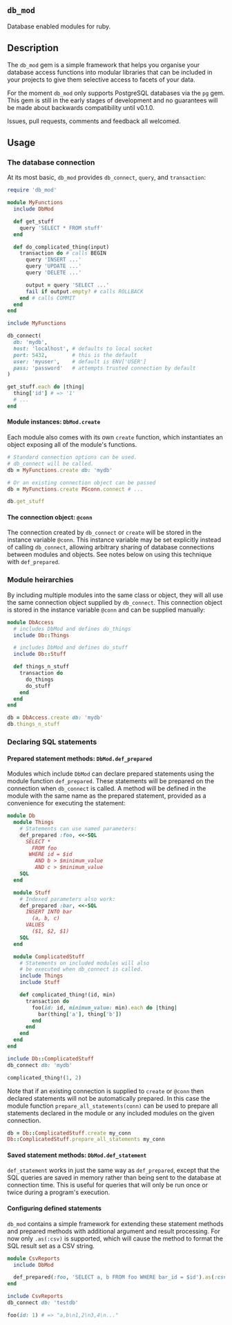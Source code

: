 ## `db_mod`

Database enabled modules for ruby.

## Description

The `db_mod` gem is a simple framework that helps you organise your
database access functions into modular libraries that can be included
in your projects to give them selective access to facets of your data.

For the moment `db_mod` only supports PostgreSQL databases via the
`pg` gem. This gem is still in the early stages of development and no
guarantees will be made about backwards compatibility until v0.1.0.

Issues, pull requests, comments and feedback all welcomed.

## Usage

### The database connection

At its most basic, `db_mod` provides `db_connect`, `query`, and
`transaction`:

```ruby
require 'db_mod'

module MyFunctions
  include DbMod

  def get_stuff
    query 'SELECT * FROM stuff'
  end

  def do_complicated_thing(input)
    transaction do # calls BEGIN
      query 'INSERT ...'
      query 'UPDATE ...'
      query 'DELETE ...'

      output = query 'SELECT ...'
      fail if output.empty? # calls ROLLBACK
    end # calls COMMIT
  end
end

include MyFunctions

db_connect(
  db: 'mydb',
  host: 'localhost', # defaults to local socket
  port: 5432,        # this is the default
  user: 'myuser',    # default is ENV['USER']
  pass: 'password'   # attempts trusted connection by default
)

get_stuff.each do |thing|
  thing['id'] # => '1'
  # ...
end
```

#### Module instances: `DbMod.create`

Each module also comes with its own `create` function,
which instantiates an object exposing all of the module's functions.

```ruby
# Standard connection options can be used.
# db_connect will be called.
db = MyFunctions.create db: 'mydb'

# Or an existing connection object can be passed
db = MyFunctions.create PGconn.connect # ...

db.get_stuff
```

#### The connection object: `@conn`

The connection created by `db_connect` or `create` will be stored
in the instance variable `@conn`. This instance variable may be
set explicitly instead of calling `db_connect`, allowing arbitrary
sharing of database connections between modules and objects.
See notes below on using this technique with `def_prepared`.

### Module heirarchies

By including multiple modules into the same class or object, they
will all use the same connection object supplied by `db_connect`.
This connection object is stored in the instance variable `@conn`
and can be supplied manually:

```ruby
module DbAccess
  # includes DbMod and defines do_things
  include Db::Things

  # includes DbMod and defines do_stuff
  include Db::Stuff

  def things_n_stuff
    transaction do
      do_things
      do_stuff
    end
  end
end

db = DbAccess.create db: 'mydb'
db.things_n_stuff
```

### Declaring SQL statements

#### Prepared statement methods: `DbMod.def_prepared`

Modules which include `DbMod` can declare prepared statements
using the module function `def_prepared`. These statements will
be prepared on the connection when `db_connect` is called.
A method will be defined in the module with the same name as
the prepared statement, provided as a convenience for executing
the statement:

```ruby
module Db
  module Things
    # Statements can use named parameters:
    def_prepared :foo, <<-SQL
      SELECT *
        FROM foo
       WHERE id = $id
         AND b > $minimum_value
         AND c > $minimum_value
    SQL
  end

  module Stuff
    # Indexed parameters also work:
    def_prepared :bar, <<-SQL
      INSERT INTO bar
        (a, b, c)
      VALUES
        ($1, $2, $1)
    SQL
  end

  module ComplicatedStuff
    # Statements on included modules will also
    # be executed when db_connect is called.
    include Things
    include Stuff

    def complicated_thing!(id, min)
      transaction do
        foo(id: id, minimum_value: min).each do |thing|
          bar(thing['a'], thing['b'])
        end
      end
    end
  end
end

include Db::ComplicatedStuff
db_connect db: 'mydb'

complicated_thing!(1, 2)
```

Note that if an existing connection is supplied to `create` or `@conn`
then declared statements will not be automatically prepared. In this
case the module function `prepare_all_statements(conn)` can be used
to prepare all statements declared in the module or any included
modules on the given connection.

```ruby
db = Db::ComplicatedStuff.create my_conn
Db::ComplicatedStuff.prepare_all_statements my_conn
```

#### Saved statement methods: `DbMod.def_statement`

`def_statement` works in just the same way as `def_prepared`, except that
the SQL queries are saved in memory rather than being sent to the database
at connection time. This is useful for queries that will only be run once
or twice during a program's execution.

#### Configuring defined statements

`db_mod` contains a simple framework for extending these statement methods
and prepared methods with additional argument and result processing. For
now only `.as(:csv)` is supported, which will cause the method to format
the SQL result set as a CSV string.

```ruby
module CsvReports
  include DbMod

  def_prepared(:foo, 'SELECT a, b FROM foo WHERE bar_id = $id').as(:csv)
end

include CsvReports
db_connect db: 'testdb'

foo(id: 1) # => "a,b\n1,2\n3,4\n..."
```
